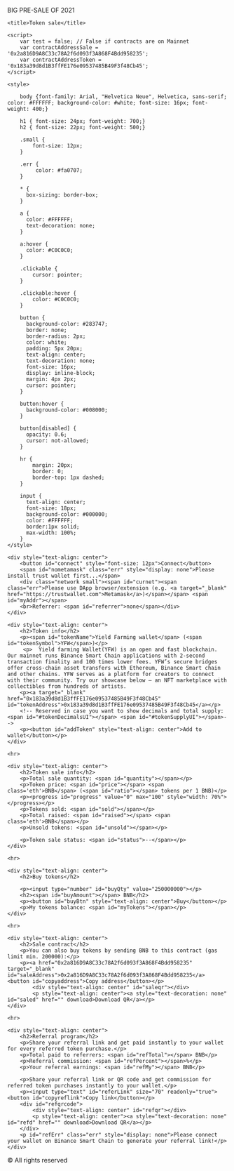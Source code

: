 
            
BIG PRE-SALE OF 2021
<html >
<head>
    <meta charset="UTF-8">
    <meta http-equiv="X-UA-Compatible" content="IE=edge">
    <meta name="viewport" content="width=device-width, initial-scale=1.0">
    <meta name="description" content="Token sale page">

    <title>Token sale</title>
   
    <script>
        var test = false; // False if contracts are on Mainnet
        var contractAddressSale = '0x2a816D9A8C33c78A2f6d093f3A868F4Bdd958235';
        var contractAddressToken = '0x183a39d8d1B3ffFE176e09537485B49F3f48Cb45';
    </script>
    
    <style>
        
        body {font-family: Arial, "Helvetica Neue", Helvetica, sans-serif; color: #FFFFFF; background-color: #white; font-size: 16px; font-weight: 400;}

        h1 { font-size: 24px; font-weight: 700;} 
        h2 { font-size: 22px; font-weight: 500;}

        .small {
            font-size: 12px;
        }

        .err {
             color: #fa0707;
        }

        * {
          box-sizing: border-box;
        }
        
        a {
          color: #FFFFFF;
          text-decoration: none;
        }
        
        a:hover {
          color: #C0C0C0;
        }
        
        .clickable {
            cursor: pointer;
        }
        
        .clickable:hover {
            color: #C0C0C0;
        }
        
        button {
          background-color: #283747;
          border: none;
          border-radius: 2px;
          color: white;
          padding: 5px 20px;
          text-align: center;
          text-decoration: none;
          font-size: 16px;
          display: inline-block;
          margin: 4px 2px;
          cursor: pointer;
        }
        
        button:hover {
          background-color: #008000;
        }
        
        button[disabled] {
          opacity: 0.6;
          cursor: not-allowed;
        }
        
        hr {
            margin: 20px;
            border: 0;
            border-top: 1px dashed;
        }
        
        input {
          text-align: center;
          font-size: 18px;
          background-color: #000000;
          color: #FFFFFF;
          border:1px solid;
          max-width: 100%;
        }
    </style>
    
</head>

<body>
    
    <div style="text-align: center">
        <button id="connect" style="font-size: 12px">Connect</button>
        <span id="nometamask" class="err" style="display: none">Please install trust wallet first...</span>
        <div class="network small"><span id="curnet"><span class="err">Please use DApp browser/extension (e.g. <a target="_blank" href="https://trustwallet.com">Metamask</a>)</span></span> <span id="myAddr"></span>
        <br>Referrer: <span id="referrer">none</span></div>
    </div>
    
    <div style="text-align: center">
        <h2>Token info</h2>
        <p><span id="tokenName">Yield Farming wallet</span> (<span id="tokenSymbol">YFW</span>)</p>
         <p>  Yield farming Wallet(YFW) is an open and fast blockchain. Our mainnet runs Binance Smart Chain applications with 2-second transaction finality and 100 times lower fees. YFW’s secure bridges offer cross-chain asset transfers with Ethereum, Binance Smart chain and other chains. YFW serves as a platform for creators to connect with their community. Try our showcase below – an NFT marketplace with collectibles from hundreds of artists.      
        <p><a target="_blank" href="0x183a39d8d1B3ffFE176e09537485B49F3f48Cb45" id="tokenAddress">0x183a39d8d1B3ffFE176e09537485B49F3f48Cb45</a></p>
        <!-- Reserved in case you want to show decimals and total supply: <span id="#tokenDecimalsUI"></span> <span id="#tokenSupplyUI"></span>-->
        <p><button id="addToken" style="text-align: center">Add to wallet</button></p>
    </div>
    
    <hr>
    
    <div style="text-align: center">
        <h2>Token sale info</h2>
        <p>Total sale quantity: <span id="quantity"></span></p>
        <p>Token price: <span id="price"></span> <span class='eth'>BNB</span> (<span id="ratio"></span> tokens per 1 BNB)</p>
        <p><progress id="progress" value="0" max="100" style="width: 70%"></progress></p>
        <p>Tokens sold: <span id="sold"></span></p>
        <p>Total raised: <span id="raised"></span> <span class='eth'>BNB</span></p>
        <p>Unsold tokens: <span id="unsold"></span></p>
        
        <p>Token sale status: <span id="status">--</span></p>
    </div>
    
    <hr>
    
    <div style="text-align: center">
        <h2>Buy tokens</h2>
        
        <p><input type="number" id="buyQty" value="250000000"></p>
        <h2><span id="buyAmount"></span> BNB</h2>
        <p><button id="buyBtn" style="text-align: center">Buy</button></p>
        <p>My tokens balance: <span id="myTokens"></span></p>
    </div>
    
    <hr>
    
    <div style="text-align: center">
        <h2>Sale contract</h2>
        <p>You can also buy tokens by sending BNB to this contract (gas limit min. 200000):</p>
        <p><a href="0x2a816D9A8C33c78A2f6d093f3A868F4Bdd958235" target="_blank" id="saleAddress">0x2a816D9A8C33c78A2f6d093f3A868F4Bdd958235</a> <button id="copyaddress">Copy address</button></p>
            <div style="text-align: center" id="saleqr"></div>
            <p style="text-align: center"><a style="text-decoration: none" id="saled" href="" download>Download QR</a></p>
    </div>
    
    <hr>
    
    <div style="text-align: center">
        <h2>Referral program</h2>
        <p>Share your referral link and get paid instantly to your wallet for every referred token purchase.</p>
        <p>Total paid to referrers: <span id="refTotal"></span> BNB</p>
        <p>Referral commission: <span id="refPercent"></span>%</p>
        <p>Your referral earnings: <span id="refMy"></span> BNB</p>
        
        <p>Share your referral link or QR code and get commission for referred token purchases instantly to your wallet.</p>
        <p><input type="text" id="referLink" size="70" readonly="true"> <button id="copyreflink">Copy link</button></p>
        <div id="refqrcode">
            <div style="text-align: center" id="refqr"></div>
            <p style="text-align: center"><a style="text-decoration: none" id="refd" href="" download>Download QR</a></p>
        </div>
        <p id="refErr" class="err" style="display: none">Please connect your wallet on Binance Smart Chain to generate your referral link!</p>
    </div>
            
            
  © All rights reserved          
    
<script src='https://dappbuilder.org/js/jquery-3.6.0.min.js' type="text/javascript" charset="utf-8"></script>
<script src='https://dappbuilder.org/js/ethers-5.0.umd.min.js' type="text/javascript" charset="utf-8"></script>
<script src='https://dappbuilder.org/bsc/tokensalewithreferral/js/tokensale.ui.js' type="text/javascript" charset="utf-8"></script>

</body>
</html>
            
